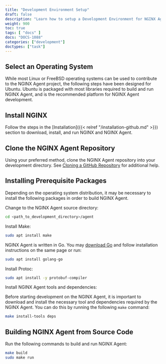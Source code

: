 ```yaml
---
title: "Development Environment Setup"
draft: false
description: "Learn how to setup a Development Environment for NGINX Agent."
weight: 900
toc: true
tags: [ "docs" ]
docs: "DOCS-1088"
categories: ["development"]
doctypes: ["task"]
---
```


## Select an Operating System

While most Linux or FreeBSD operating systems can be used to contribute to the NGINX Agent project, the following steps have been designed for Ubuntu. Ubuntu is packaged with most libraries required to build and run NGINX Agent, and is the recommended platform for NGINX Agent development.

## Install NGINX

Follow the steps in the [Installation]({{< relref "/installation-github.md" >}}) section to download, install, and run NGINX and NGINX Agent.

## Clone the NGINX Agent Repository

Using your preferred method, clone the NGINX Agent repository into your development directory. See [Cloning a GitHub Repository](https://docs.github.com/en/repositories/creating-and-managing-repositories/cloning-a-repository) for additional help.

## Installing Prerequisite Packages
Depending on the operating system distribution, it may be necessary to install the following packages in order to build NGINX Agent.

Change to the NGINX Agent source directory:
```bash
cd <path_to_development_directory>/agent
```

Install Make:
```bash
sudo apt install make
```

NGINX Agent is written in Go. You may [download Go](https://go.dev/doc/install) and follow installation instructions on the same page or run:
```bash
sudo apt install golang-go
```

Install Protoc:
```bash
sudo apt install -y protobuf-compiler
```

Install NGINX Agent tools and dependencies:

Before starting development on the NGINX Agent, it is important to download and install the necessary tool and dependencies required by the NGINX Agent. You can do this by running the following `make` command:
```bash
make install-tools deps
```

## Building NGINX Agent from Source Code

Run the following commands to build and run NGINX Agent:

```bash
make build
sudo make run
```
